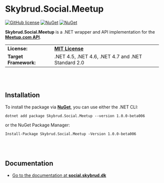 # Skybrud.Social.Meetup

[![GitHub license](https://img.shields.io/badge/license-MIT-blue.svg)](https://github.com/abjerner/Skybrud.Social.Meetup/blob/v1/main/LICENSE.md)
[![NuGet](https://img.shields.io/nuget/vpre/Skybrud.Social.Meetup.svg)](https://www.nuget.org/packages/Skybrud.Social.Meetup)
[![NuGet](https://img.shields.io/nuget/dt/Skybrud.Social.Meetup.svg)](https://www.nuget.org/packages/Skybrud.Social.Meetup)

**Skybrud.Social.Meetup** is a .NET wrapper and API implementation for the [**Meetup.com API**](https://www.meetup.com/api/).

<table>
  <tr>
    <td><strong>License:</strong></td>
    <td><a href="./LICENSE.md"><strong>MIT License</strong></a></td>
  </tr>
  <tr>
    <td><strong>Target Framework:</strong></td>
    <td>
      .NET 4.5, .NET 4.6, .NET 4.7 and .NET Standard 2.0
    </td>
  </tr>
</table>







<br /><br />

## Installation

To install the package via [**NuGet**](https://www.nuget.org/packages/Skybrud.Social.Meetup/1.0.0-beta006), you can use either the .NET CLI:

```
dotnet add package Skybrud.Social.Meetup --version 1.0.0-beta006
```

or the NuGet Package Manager:

```
Install-Package Skybrud.Social.Meetup -Version 1.0.0-beta006
```



<br /><br />

## Documentation

- [Go to the documentation at **social.skybrud.dk**](https://social.skybrud.dk/meetup/)
